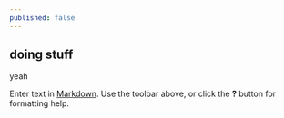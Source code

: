 ```yaml
---
published: false
---
```

## doing stuff
yeah

Enter text in [Markdown](http://daringfireball.net/projects/markdown/). Use the toolbar above, or click the **?** button for formatting help.
